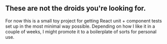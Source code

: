 ## These are not the droids you're looking for.

For now this is a small toy project for getting React unit + component tests set up in the most minimal way possible. Depending on how I like it in a couple of weeks, I might promote it to a boilerplate of sorts for personal use.
